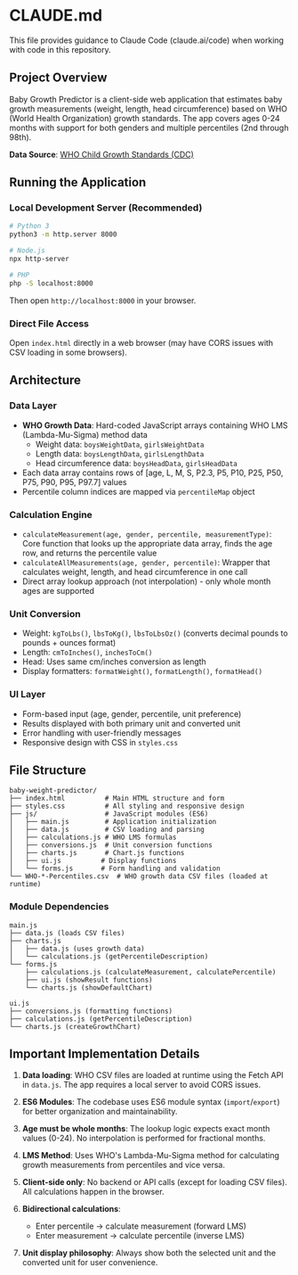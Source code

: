 # CLAUDE.md

This file provides guidance to Claude Code (claude.ai/code) when working with code in this repository.

## Project Overview

Baby Growth Predictor is a client-side web application that estimates baby growth measurements (weight, length, head circumference) based on WHO (World Health Organization) growth standards. The app covers ages 0-24 months with support for both genders and multiple percentiles (2nd through 98th).

**Data Source**: [WHO Child Growth Standards (CDC)](https://www.cdc.gov/growthcharts/who-data-files.htm)

## Running the Application

### Local Development Server (Recommended)
```bash
# Python 3
python3 -m http.server 8000

# Node.js
npx http-server

# PHP
php -S localhost:8000
```

Then open `http://localhost:8000` in your browser.

### Direct File Access
Open `index.html` directly in a web browser (may have CORS issues with CSV loading in some browsers).

## Architecture

### Data Layer
- **WHO Growth Data**: Hard-coded JavaScript arrays containing WHO LMS (Lambda-Mu-Sigma) method data
  - Weight data: `boysWeightData`, `girlsWeightData`
  - Length data: `boysLengthData`, `girlsLengthData`
  - Head circumference data: `boysHeadData`, `girlsHeadData`
- Each data array contains rows of [age, L, M, S, P2.3, P5, P10, P25, P50, P75, P90, P95, P97.7] values
- Percentile column indices are mapped via `percentileMap` object

### Calculation Engine
- `calculateMeasurement(age, gender, percentile, measurementType)`: Core function that looks up the appropriate data array, finds the age row, and returns the percentile value
- `calculateAllMeasurements(age, gender, percentile)`: Wrapper that calculates weight, length, and head circumference in one call
- Direct array lookup approach (not interpolation) - only whole month ages are supported

### Unit Conversion
- Weight: `kgToLbs()`, `lbsToKg()`, `lbsToLbsOz()` (converts decimal pounds to pounds + ounces format)
- Length: `cmToInches()`, `inchesToCm()`
- Head: Uses same cm/inches conversion as length
- Display formatters: `formatWeight()`, `formatLength()`, `formatHead()`

### UI Layer
- Form-based input (age, gender, percentile, unit preference)
- Results displayed with both primary unit and converted unit
- Error handling with user-friendly messages
- Responsive design with CSS in `styles.css`

## File Structure

```
baby-weight-predictor/
├── index.html          # Main HTML structure and form
├── styles.css          # All styling and responsive design
├── js/                 # JavaScript modules (ES6)
│   ├── main.js         # Application initialization
│   ├── data.js         # CSV loading and parsing
│   ├── calculations.js # WHO LMS formulas
│   ├── conversions.js  # Unit conversion functions
│   ├── charts.js       # Chart.js functions
│   ├── ui.js          # Display functions
│   └── forms.js       # Form handling and validation
└── WHO-*-Percentiles.csv  # WHO growth data CSV files (loaded at runtime)
```

### Module Dependencies

```
main.js
├── data.js (loads CSV files)
├── charts.js
│   ├── data.js (uses growth data)
│   └── calculations.js (getPercentileDescription)
└── forms.js
    ├── calculations.js (calculateMeasurement, calculatePercentile)
    ├── ui.js (showResult functions)
    └── charts.js (showDefaultChart)

ui.js
├── conversions.js (formatting functions)
├── calculations.js (getPercentileDescription)
└── charts.js (createGrowthChart)
```

## Important Implementation Details

1. **Data loading**: WHO CSV files are loaded at runtime using the Fetch API in `data.js`. The app requires a local server to avoid CORS issues.

2. **ES6 Modules**: The codebase uses ES6 module syntax (`import`/`export`) for better organization and maintainability.

3. **Age must be whole months**: The lookup logic expects exact month values (0-24). No interpolation is performed for fractional months.

4. **LMS Method**: Uses WHO's Lambda-Mu-Sigma method for calculating growth measurements from percentiles and vice versa.

5. **Client-side only**: No backend or API calls (except for loading CSV files). All calculations happen in the browser.

6. **Bidirectional calculations**:
   - Enter percentile → calculate measurement (forward LMS)
   - Enter measurement → calculate percentile (inverse LMS)

7. **Unit display philosophy**: Always show both the selected unit and the converted unit for user convenience.
